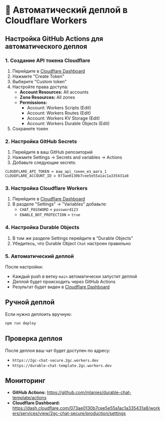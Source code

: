 # 🚀 Автоматический деплой в Cloudflare Workers

## Настройка GitHub Actions для автоматического деплоя

### 1. Создание API токена Cloudflare

1. Перейдите в [Cloudflare Dashboard](https://dash.cloudflare.com/profile/api-tokens)
2. Нажмите "Create Token"
3. Выберите "Custom token"
4. Настройте права доступа:
   - **Account Resources:** All accounts
   - **Zone Resources:** All zones
   - **Permissions:**
     - Account: Workers Scripts (Edit)
     - Account: Workers Routes (Edit)
     - Account: Workers KV Storage (Edit)
     - Account: Workers Durable Objects (Edit)
5. Сохраните токен

### 2. Настройка GitHub Secrets

1. Перейдите в ваш GitHub репозиторий
2. Нажмите Settings → Secrets and variables → Actions
3. Добавьте следующие secrets:

```
CLOUDFLARE_API_TOKEN = ваш_api_токен_из_шага_1
CLOUDFLARE_ACCOUNT_ID = 073ae0130b7cee5e55a1ac1a335431a8
```

### 3. Настройка Cloudflare Workers

1. Перейдите в [Cloudflare Dashboard](https://dash.cloudflare.com/073ae0130b7cee5e55a1ac1a335431a8/workers/services/view/2gc-chat-secure/production/settings)
2. В разделе "Settings" → "Variables" добавьте:
   - `CHAT_PASSWORD` = `password123`
   - `ENABLE_BOT_PROTECTION` = `true`

### 4. Настройка Durable Objects

1. В том же разделе Settings перейдите в "Durable Objects"
2. Убедитесь, что Durable Object `Chat` настроен правильно

### 5. Автоматический деплой

После настройки:
- Каждый push в ветку `main` автоматически запустит деплой
- Деплой будет происходить через GitHub Actions
- Результат будет виден в [Cloudflare Dashboard](https://dash.cloudflare.com/073ae0130b7cee5e55a1ac1a335431a8/workers/services/view/2gc-chat-secure/production/settings)

## Ручной деплой

Если нужно деплоить вручную:

```bash
npm run deploy
```

## Проверка деплоя

После деплоя ваш чат будет доступен по адресу:
- `https://2gc-chat-secure.2gc.workers.dev`
- `https://durable-chat-template.2gc.workers.dev`

## Мониторинг

- **GitHub Actions:** https://github.com/mlanies/durable-chat-template/actions
- **Cloudflare Dashboard:** https://dash.cloudflare.com/073ae0130b7cee5e55a1ac1a335431a8/workers/services/view/2gc-chat-secure/production/settings
